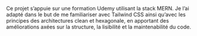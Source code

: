 Ce projet s’appuie sur une formation Udemy utilisant la stack MERN. Je l’ai adapté dans le but de me familiariser avec Tailwind CSS ainsi qu’avec les principes des architectures clean et hexagonale, en apportant des améliorations axées sur la structure, la lisibilité et la maintenabilité du code.